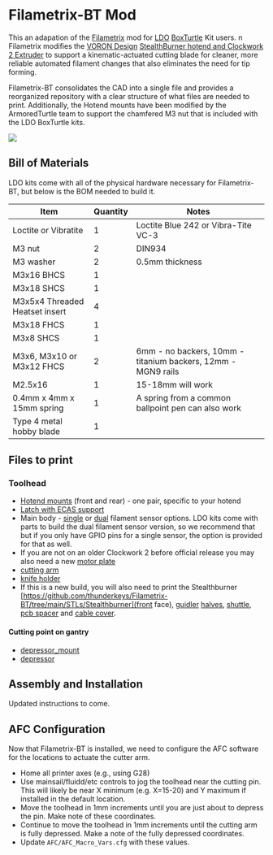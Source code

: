 # Filametrix-BT Mod

This an adapation of the [Filametrix](https://github.com/sorted01/Filametrix) mod for [LDO](https://ldomotors.com) [BoxTurtle](https://github.com/ArmoredTurtle/BoxTurtle) Kit users.
n
Filametrix modifies the [VORON Design](https://www.vorondesign.com) [StealthBurner hotend and Clockwork 2 Extruder](https://github.com/VoronDesign/Voron-Stealthburner/) to support a kinematic-actuated cutting blade for cleaner, more reliable automated filament changes that also eliminates the need for tip forming.

Filametrix-BT consolidates the CAD into a single file and provides a reorganized repository with a clear structure of what files are needed to print.  Additionally, the Hotend mounts have been modified by the ArmoredTurtle team to support the chamfered M3 nut that is included with the LDO BoxTurtle kits.

![](https://raw.githubusercontent.com/thunderkeys/Filametrix-BT/refs/heads/main/images/m3_nut_hotend.png)

## Bill of Materials
LDO kits come with all of the physical hardware necessary for Filametrix-BT, but below is the BOM needed to build it.

Item    | Quantity | Notes
-----   | -------- | ------
Loctite or Vibratite | 1        | Loctite Blue 242 or Vibra-Tite VC-3 
M3 nut  | 2 | DIN934
M3 washer | 2 | 0.5mm thickness
M3x16 BHCS | 1 |
M3x18 SHCS | 1 |
M3x5x4 Threaded Heatset insert | 4 |
M3x18 FHCS | 1 |
M3x8 SHCS | 1 |
M3x6, M3x10 or M3x12 FHCS | 2 | 6mm - no backers, 10mm - titanium backers, 12mm - MGN9 rails
M2.5x16 | 1 | 15-18mm will work
0.4mm x 4mm x 15mm spring | 1 | A spring from a common ballpoint pen can also work
Type 4 metal hobby blade | 1 |

## Files to print
### Toolhead
- [Hotend mounts](https://github.com/thunderkeys/Filametrix-BT/tree/main/STLs/Hotend%20Mounts) (front and rear) - one pair, specific to your hotend
- [Latch with ECAS support](https://github.com/thunderkeys/Filametrix-BT/blob/main/STLs/CW2/%5Ba%5D_latch_ecas.stl)
- Main body - [single](https://github.com/thunderkeys/Filametrix-BT/blob/main/STLs/CW2/main_body_single_switch.stl) or [dual](https://github.com/thunderkeys/Filametrix-BT/blob/main/STLs/CW2/main_body_dual_switch.stl) filament sensor options. LDO kits come with parts to build the dual filament sensor version, so we recommend that but if you only have GPIO pins for a single sensor, the option is provided for that as well.
- If you are not on an older Clockwork 2 before official release you may also need a new [motor plate](https://github.com/thunderkeys/Filametrix-BT/blob/main/STLs/CW2/motor_plate.stl)
- [cutting arm](https://github.com/thunderkeys/Filametrix-BT/blob/main/STLs/%5Ba%5D_cutting_arm.stl)
- [knife holder](https://github.com/thunderkeys/Filametrix-BT/blob/main/STLs/%5Ba%5D_knife_holder.stl)
- If this is a new build, you will also need to print the Stealthburner [https://github.com/thunderkeys/Filametrix-BT/tree/main/STLs/Stealthburner](front face), [guidler](https://github.com/thunderkeys/Filametrix-BT/blob/main/STLs/CW2/%5Ba%5D_guidler_a.stl) [halves](https://github.com/thunderkeys/Filametrix-BT/blob/main/STLs/CW2/%5Ba%5D_guidler_b.stl), [shuttle](https://github.com/thunderkeys/Filametrix-BT/blob/main/STLs/CW2/%5Ba%5D_shuttle.stl), [pcb spacer](https://github.com/thunderkeys/Filametrix-BT/blob/main/STLs/CW2/%5Ba%5D_pcb_spacer.stl) and [cable cover](https://github.com/thunderkeys/Filametrix-BT/tree/main/STLs/CW2).

#### Cutting point on gantry
- [depressor_mount](https://github.com/thunderkeys/Filametrix-BT/blob/main/STLs/depressor_mount.stl)
- [depressor](https://github.com/thunderkeys/Filametrix-BT/blob/main/STLs/depressor.stl)

## Assembly and Installation
Updated instructions to come.

## AFC Configuration

Now that Filametrix-BT is installed, we need to configure the AFC software for the locations to actuate the cutter arm.

- Home all printer axes (e.g., using G28)
- Use mainsail/fluidd/etc controls to jog the toolhead near the cutting pin.  This will likely be near X minimum (e.g. X=15-20) and Y maximum if installed in the default location.
- Move the toolhead in 1mm increments until you are just about to depress the pin.  Make note of these coordinates.
- Continue to move the toolhead in 1mm increments until the cutting arm is fully depressed. Make a note of the fully depressed coordinates.
- Update ``AFC/AFC_Macro_Vars.cfg`` with these values.

